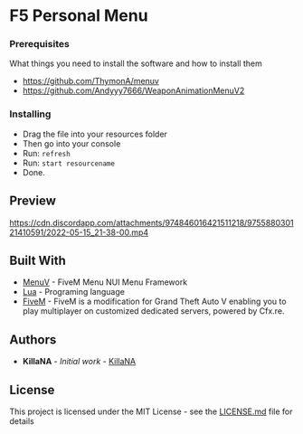 # F5 Personal Menu
### Prerequisites

What things you need to install the software and how to install them

- https://github.com/ThymonA/menuv
- https://github.com/Andyyy7666/WeaponAnimationMenuV2


### Installing

- Drag the file into your resources folder
- Then go into your console
- Run: ``refresh``
- Run: ``start resourcename``
- Done.

## Preview

https://cdn.discordapp.com/attachments/974846016421511218/975588030121410591/2022-05-15_21-38-00.mp4


## Built With

* [MenuV](https://github.com/ThymonA/menuv) - FiveM Menu NUI Menu Framework
* [Lua](https://lua.org/) - Programing language
* [FiveM](https://cfx.re/) - FiveM is a modification for Grand Theft Auto V enabling you to play multiplayer on customized dedicated servers, powered by Cfx.re.

## Authors

* **KillaNA** - *Initial work* - [KillaNA](https://github.com/KillaNAdev)

## License

This project is licensed under the MIT License - see the [LICENSE.md](LICENSE.md) file for details
